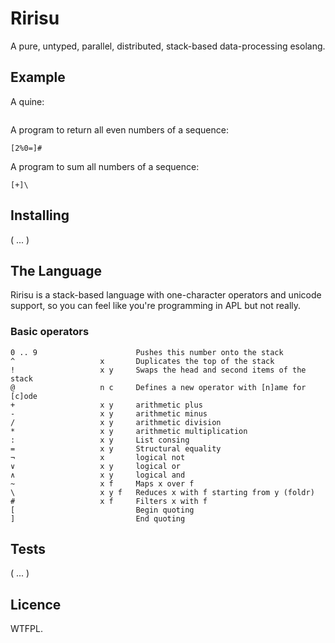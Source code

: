 Ririsu
======

A pure, untyped, parallel, distributed, stack-based data-processing esolang.


## Example

A quine:

```text

```

A program to return all even numbers of a sequence:

    [2%0=]#
    
A program to sum all numbers of a sequence:

    [+]\


## Installing

( ... )

## The Language

Ririsu is a stack-based language with one-character operators and unicode
support, so you can feel like you're programming in APL but not really.

### Basic operators

    0 .. 9                      Pushes this number onto the stack
    ^                   x       Duplicates the top of the stack
    !                   x y     Swaps the head and second items of the stack
    @                   n c     Defines a new operator with [n]ame for [c]ode
    +                   x y     arithmetic plus
    -                   x y     arithmetic minus
    /                   x y     arithmetic division
    *                   x y     arithmetic multiplication
    :                   x y     List consing
    =                   x y     Structural equality
    ¬                   x       logical not
    ∨                   x y     logical or
    ∧                   x y     logical and
    ~                   x f     Maps x over f
    \                   x y f   Reduces x with f starting from y (foldr)
    #                   x f     Filters x with f
    [                           Begin quoting
    ]                           End quoting



## Tests

( ... )


## Licence

WTFPL.
